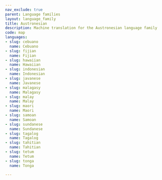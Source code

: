 ```yaml
---
nav_exclude: true
parent: Language families
layout: language_family
title: Austronesian
description: Machine translation for the Austronesian language family
code: map
languages:
- slug: cebuano
  name: Cebuano
- slug: fijian
  name: Fijian
- slug: hawaiian
  name: Hawaiian
- slug: indonesian
  name: Indonesian
- slug: javanese
  name: Javanese
- slug: malagasy
  name: Malagasy
- slug: malay
  name: Malay
- slug: maori
  name: Maori
- slug: samoan
  name: Samoan
- slug: sundanese
  name: Sundanese
- slug: tagalog
  name: Tagalog
- slug: tahitian
  name: Tahitian
- slug: tetum
  name: Tetum
- slug: tonga
  name: Tonga

---
```



